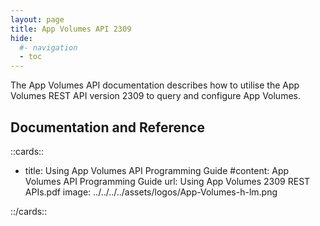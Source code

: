 ```yaml
---
layout: page
title: App Volumes API 2309
hide:
  #- navigation
  - toc
---
```


The App Volumes API documentation describes how to utilise the App Volumes REST API version 2309 to query and configure App Volumes.

## Documentation and Reference

::cards::

- title: Using App Volumes API Programming Guide
  #content: App Volumes API Programming Guide
  url: Using App Volumes 2309 REST APIs.pdf
  image: ../../../../assets/logos/App-Volumes-h-lm.png

::/cards::

<swagger-ui src="swagger.json"/>
